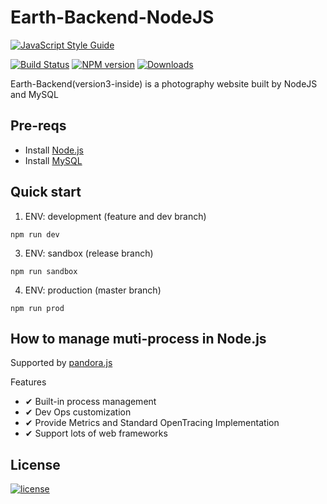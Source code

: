 # Earth-Backend-NodeJS

[![JavaScript Style Guide][style-image]][style-url]

[![Build Status][travis-image]][travis-url] [![NPM version][node-image]][node-url]  [![Downloads][mysql-image]][mysql-url]

Earth-Backend(version3-inside) is a photography website built by NodeJS and MySQL

## Pre-reqs
- Install [Node.js][node-url]
- Install [MySQL][mysql-url]

## Quick start

1. ENV: development (feature and dev branch)
```shell
npm run dev
```

3. ENV: sandbox (release branch)
```shell
npm run sandbox
```

4. ENV: production (master branch)
```shell
npm run prod
```

## How to manage muti-process in Node.js

Supported by [pandora.js](https://github.com/midwayjs/pandora)

Features
- ✔︎ Built-in process management
- ✔︎ Dev Ops customization
- ✔︎ Provide Metrics and Standard OpenTracing Implementation
- ✔︎ Support lots of web frameworks


## License

[![license][license-image]][license-url]


[mysql-url]: https://dev.mysql.com/doc/refman/5.7/en/installing.html
[mysql-image]: https://img.shields.io/badge/mysql-%3E%3D%205.7.0-yellow.svg?style=flat-square

[node-url]: https://nodejs.org/en/
[node-image]: https://img.shields.io/badge/node-%3E%3D%208.9.0-brightgreen.svg?style=flat-square

[travis-url]: https://travis-ci.org
[travis-image]: https://img.shields.io/travis/rust-lang/rust.svg?style=flat-square

[license-url]: https://github.com/muwenzi/Earth-Backend-NodeJS/blob/master/LICENSE
[license-image]: https://img.shields.io/github/license/muwenzi/Earth-Backend-NodeJS.svg?style=flat-square

[style-url]: https://github.com/feross/standard
[style-image]: https://cdn.rawgit.com/feross/standard/master/badge.svg

[screenshot]: https://cloud.githubusercontent.com/assets/2230882/23556263/f471b648-0066-11e7-9fb9-b48955d4c83d.png
